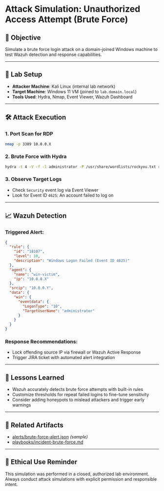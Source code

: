 # Attack Simulation: Unauthorized Access Attempt (Brute Force)

## 🎯 Objective
Simulate a brute force login attack on a domain-joined Windows machine to test Wazuh detection and response capabilities.

---

## 🧪 Lab Setup
- **Attacker Machine**: Kali Linux (internal lab network)
- **Target Machine**: Windows 11 VM (joined to `lab.domain.local`)
- **Tools Used**: Hydra, Nmap, Event Viewer, Wazuh Dashboard

---

## 🛠️ Attack Execution

### 1. Port Scan for RDP
```bash
nmap -p 3389 10.0.0.X
```

### 2. Brute Force with Hydra
```bash
hydra -t 4 -V -f -l administrator -P /usr/share/wordlists/rockyou.txt rdp://10.0.0.X
```

### 3. Observe Target Logs
- Check `Security` event log via Event Viewer
- Look for Event ID `4625`: An account failed to log on

---

## 📈 Wazuh Detection

### Triggered Alert:
```json
{
  "rule": {
    "id": "18107",
    "level": 10,
    "description": "Windows Logon Failed (Event ID 4625)"
  },
  "agent": {
    "name": "win-victim",
    "ip": "10.0.0.X"
  },
  "srcip": "10.0.0.Y",
  "data": {
    "win": {
      "eventdata": {
        "LogonType": "10",
        "TargetUserName": "administrator"
      }
    }
  }
}
```

### Response Recommendations:
- Lock offending source IP via firewall or Wazuh Active Response
- Trigger JIRA ticket with automated alert integration

---

## 📘 Lessons Learned
- Wazuh accurately detects brute force attempts with built-in rules
- Customize thresholds for repeat failed logins to fine-tune sensitivity
- Consider adding honeypots to mislead attackers and trigger early warnings

---

## 📎 Related Artifacts
- [alerts/brute-force-alert.json](../alerts/brute-force-alert.json) *(sample)*
- [playbooks/incident-brute-force.md](../playbooks/incident-brute-force.md)

---

## 🔐 Ethical Use Reminder
This simulation was performed in a closed, authorized lab environment.  
Always conduct attack simulations with explicit permission and responsible intent.
